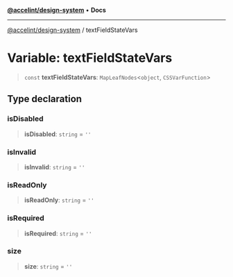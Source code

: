 [**@accelint/design-system**](../README.md) • **Docs**

***

[@accelint/design-system](../README.md) / textFieldStateVars

# Variable: textFieldStateVars

> `const` **textFieldStateVars**: `MapLeafNodes`\<`object`, `CSSVarFunction`\>

## Type declaration

### isDisabled

> **isDisabled**: `string` = `''`

### isInvalid

> **isInvalid**: `string` = `''`

### isReadOnly

> **isReadOnly**: `string` = `''`

### isRequired

> **isRequired**: `string` = `''`

### size

> **size**: `string` = `''`
